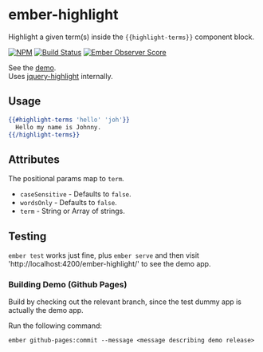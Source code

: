 # ember-highlight

Highlight a given term(s) inside the `{{highlight-terms}}` component block.

[![NPM][npm-badge-img]][npm-badge-link]
[![Build Status][travis-badge]][travis-badge-url]
[![Ember Observer Score][ember-observer-badge]][ember-observer-url]

See the [demo].  
Uses [jquery-highlight] internally.

## Usage

```hbs
{{#highlight-terms 'hello' 'joh'}}
  Hello my name is Johnny.
{{/highlight-terms}}
```

## Attributes

The positional params map to `term`.

* `caseSensitive` - Defaults to `false`.
* `wordsOnly` - Defaults to `false`.
* `term` - String or Array of strings.

## Testing

`ember test` works just fine, plus `ember serve` and then visit 'http://localhost:4200/ember-highlight/' to see the demo app.

### Building Demo (Github Pages)

Build by checking out the relevant branch, since the test dummy app
is actually the demo app.

Run the following command:

```no-highlight
ember github-pages:commit --message <message describing demo release>
```

[jquery-highlight]: https://github.com/knownasilya/jquery-highlight
[npm-badge-img]: https://badge.fury.io/js/ember-highlight.svg
[npm-badge-link]: http://badge.fury.io/js/ember-highlight
[travis-badge]: https://travis-ci.org/knownasilya/ember-highlight.svg
[travis-badge-url]: https://travis-ci.org/knownasilya/ember-highlight
[ember-observer-badge]: http://emberobserver.com/badges/ember-highlight.svg
[ember-observer-url]: http://emberobserver.com/addons/ember-highlight
[demo]:  http://knownasilya.github.io/ember-highlight/
